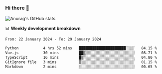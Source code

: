 ### Hi there 👋
![Anurag's GitHub stats](https://github-readme-stats.vercel.app/api?username=jami1024&show_icons=true&theme=radical)

📊 **Weekly development breakdown**
<!--START_SECTION:waka-->

```txt
From: 22 January 2024 - To: 29 January 2024

Python           4 hrs 52 mins   █████████████████████░░░░   84.15 %
Vue.js           30 mins         ██▒░░░░░░░░░░░░░░░░░░░░░░   08.71 %
TypeScript       16 mins         █▒░░░░░░░░░░░░░░░░░░░░░░░   04.80 %
GitIgnore file   3 mins          ▒░░░░░░░░░░░░░░░░░░░░░░░░   01.15 %
Markdown         2 mins          ░░░░░░░░░░░░░░░░░░░░░░░░░   00.65 %
```

<!--END_SECTION:waka-->
<!--
**jami1024/jami1024** is a ✨ _special_ ✨ repository because its `README.md` (this file) appears on your GitHub profile.

Here are some ideas to get you started:

- 🔭 I’m currently working on ...
- 🌱 I’m currently learning ...
- 👯 I’m looking to collaborate on ...
- 🤔 I’m looking for help with ...
- 💬 Ask me about ...
- 📫 How to reach me: ...
- 😄 Pronouns: ...
- ⚡ Fun fact: ...
-->
